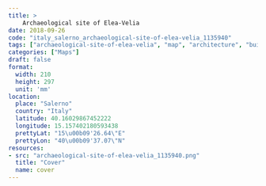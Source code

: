 ```yaml
---
title: > 
    Archaeological site of Elea-Velia
date: 2018-09-26
code: "italy_salerno_archaeological-site-of-elea-velia_1135940"
tags: ["archaeological-site-of-elea-velia", "map", "architecture", "buildings", "Salerno", "Italy"]
categories: ["Maps"]
draft: false
format:
  width: 210
  height: 297
  unit: 'mm'
location:
  place: "Salerno"
  country: "Italy"
  latitude: 40.16029867452222
  longitude: 15.157402180593438
  prettyLat: "15\u00b09'26.64\"E"
  prettyLon: "40\u00b09'37.07\"N"
resources:
- src: "archaeological-site-of-elea-velia_1135940.png"
  title: "Cover"
  name: cover
---
```

